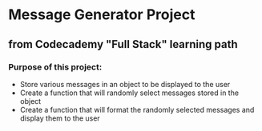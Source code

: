 # Message Generator Project
## from Codecademy "Full Stack" learning path

### Purpose of this project:
* Store various messages in an object to be displayed to the user
* Create a function that will randomly select messages stored in the object
* Create a function that will format the randomly selected messages and display them to the user
